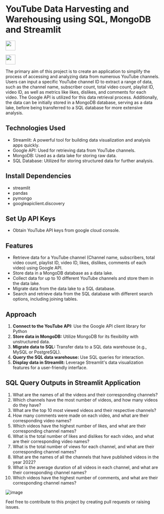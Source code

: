 # YouTube Data Harvesting and Warehousing using SQL, MongoDB and Streamlit
<p align="left"> <a href="https://www.linkedin.com/in/kailagovardhinik/" target="_blank" rel="noreferrer"> <picture> <source media="(prefers-color-scheme: dark)" srcset="https://raw.githubusercontent.com/danielcranney/readme-generator/main/public/icons/socials/linkedin-dark.svg" /> <source media="(prefers-color-scheme: light)" srcset="https://raw.githubusercontent.com/danielcranney/readme-generator/main/public/icons/socials/linkedin.svg" /> <img src="https://raw.githubusercontent.com/danielcranney/readme-generator/main/public/icons/socials/linkedin.svg" width="32" height="32" /> </picture> </a></p>
<p align="left"> <a href="https://www.youtube.com/@@kailakumaravel2285?si=a8LKgVQajTXcmEuS" target="_blank" rel="noreferrer"> <picture> <source media="(prefers-color-scheme: dark)" srcset="undefined" /> <source media="(prefers-color-scheme: light)" srcset="https://raw.githubusercontent.com/danielcranney/readme-generator/main/public/icons/socials/youtube.svg" /> <img src="https://raw.githubusercontent.com/danielcranney/readme-generator/main/public/icons/socials/youtube.svg" width="32" height="32" /> </picture> </a></p>
The primary aim of this project is to create an application to simplify the process of accessing and analyzing data from numerous YouTube channels. Users can input a specific YouTube channel ID to extract a range of data, such as the channel name, subscriber count, total video count, playlist ID, video ID, as well as metrics like likes, dislikes, and comments for each video. The Google API is utilized for this data retrieval process. Additionally, the data can be initially stored in a MongoDB database, serving as a data lake, before being transferred to a SQL database for more extensive analysis.
  
## Technologies Used

- Streamlit: A powerful tool for building data visualization and analysis apps quickly.
- Google API: Used for retrieving data from YouTube channels.
- MongoDB: Used as a data lake for storing raw data.
- SQL Database: Utilized for storing structured data for further analysis.

## Install Dependencies

- streamlit
- pandas
- pymongo
- googleapiclient.discovery
  
## Set Up API Keys

- Obtain YouTube API keys from google cloud console.
  
## Features

- Retrieve data for a YouTube channel (Channel name, subscribers, total video count, playlist ID, video ID, likes, dislikes, comments of each video) using Google API.
- Store data in a MongoDB database as a data lake.
- Collect data for up to 10 different YouTube channels and store them in the data lake.
- Migrate data from the data lake to a SQL database.
- Search and retrieve data from the SQL database with different search options, including joining tables.

## Approach

1. **Connect to the YouTube API:** Use the Google API client library for Python
2. **Store data in MongoDB:** Utilize MongoDB for its flexibility with unstructured data.
3. **Migrate data to SQL:** Transfer data to a SQL data warehouse (e.g., MySQL or PostgreSQL).
5. **Query the SQL data warehouse:** Use SQL queries for interaction.
6. **Display data in Streamlit:** Leverage Streamlit's data visualization features for a user-friendly interface.

## SQL Query Outputs in Streamlit Application

1. What are the names of all the videos and their corresponding channels?
2. Which channels have the most number of videos, and how many videos do they have?
3. What are the top 10 most viewed videos and their respective channels?
4. How many comments were made on each video, and what are their corresponding video names?
5. Which videos have the highest number of likes, and what are their corresponding channel names?
6. What is the total number of likes and dislikes for each video, and what are their corresponding video names?
7. What is the total number of views for each channel, and what are their corresponding channel names?
8. What are the names of all the channels that have published videos in the year 2022?
9. What is the average duration of all videos in each channel, and what are their corresponding channel names?
10. Which videos have the highest number of comments, and what are their corresponding channel names?


![image](https://github.com/kailagovardhinik/YouTube-Data-Harvesting-and-Warehousing-using-SQL-MongoDB-and-Streamlit/assets/141433548/c6031775-b685-4098-98e9-4603033fe4c0)


Feel free to contribute to this project by creating pull requests or raising issues.
